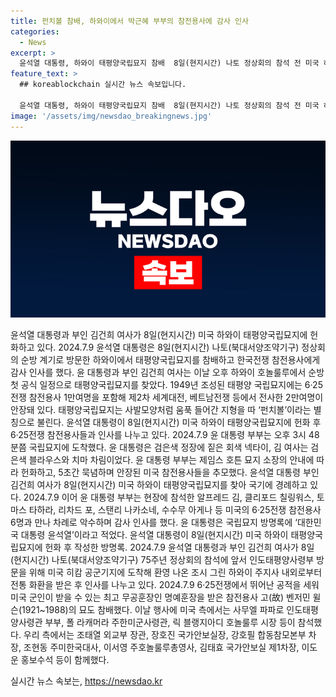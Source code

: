 ```yaml
---
title: 펀치볼 참배, 하와이에서 박근혜 부부의 참전용사에 감사 인사
categories:
  - News
excerpt: >
  윤석열 대통령, 하와이 태평양국립묘지 참배  8일(현지시간) 나토 정상회의 참석 전 미국 하와이를 방문한 윤석열 대통령과 부인 김건희 여사가 태평양국립묘지를 찾았다. 윤 대통령은 참전용사들을 위해 헌화하고, 방명록에 참배 인사를 남겼다. 또한 알프레드 김, 클리포드 칠링워스 등 참전용사들과 감사의 인사를 주고 받았으며, 명예훈장을 받은 참전용사의 묘를 참배했다. 이에 주한 미군사령관, 주요 한미 관계자 등이 참석했다.
feature_text: >
  ## koreablockchain 실시간 뉴스 속보입니다.

  윤석열 대통령, 하와이 태평양국립묘지 참배  8일(현지시간) 나토 정상회의 참석 전 미국 하와이를 방문한 윤석열 대통령과 부인 김건희 여사가 태평양국립묘지를 찾았다. 윤 대통령은 참전용사들을 위해 헌화하고, 방명록에 참배 인사를 남겼다. 또한 알프레드 김, 클리포드 칠링워스 등 참전용사들과 감사의 인사를 주고 받았으며, 명예훈장을 받은 참전용사의 묘를 참배했다. 이에 주한 미군사령관, 주요 한미 관계자 등이 참석했다.
image: '/assets/img/newsdao_breakingnews.jpg'
---
```


<p><img src="/assets/img/newsdao_breakingnews.jpg" alt="koreablockchain 속보" /></p>



<p data-ke-size="size16">윤석열 대통령과 부인 김건희 여사가 8일(현지시간) 미국 하와이 태평양국립묘지에 헌화하고 있다. 2024.7.9  윤석열 대통령은 8일(현지시간) 나토(북대서양조약기구) 정상회의 순방 계기로 방문한 하와이에서 태평양국립묘지를 참배하고 한국전쟁 참전용사에게 감사 인사를 했다. 윤 대통령과 부인 김건희 여사는 이날 오후 하와이 호놀룰루에서 순방 첫 공식 일정으로 태평양국립묘지를 찾았다. 1949년 조성된 태평양 국립묘지에는 6·25전쟁 참전용사 1만여명을 포함해 제2차 세계대전, 베트남전쟁 등에서 전사한 2만여명이 안장돼 있다. 태평양국립묘지는 사발모양처럼 움푹 들어간 지형을 따 ‘펀치볼’이라는 별칭으로 불린다. 윤석열 대통령이 8일(현지시간) 미국 하와이 태평양국립묘지에 헌화 후 6·25전쟁 참전용사들과 인사를 나누고 있다. 2024.7.9  윤 대통령 부부는 오후 3시 48분쯤 국립묘지에 도착했다. 윤 대통령은 검은색 정장에 짙은 회색 넥타이, 김 여사는 검은색 블라우스와 치마 차림이었다. 윤 대통령 부부는 제임스 호튼 묘지 소장의 안내에 따라 헌화하고, 5초간 묵념하며 안장된 미국 참전용사들을 추모했다. 윤석열 대통령 부인 김건희 여사가 8일(현지시간) 미국 하와이 태평양국립묘지를 찾아 국기에 경례하고 있다. 2024.7.9  이어 윤 대통령 부부는 현장에 참석한 알프레드 김, 클리포드 칠링워스, 토마스 타하라, 리차드 포, 스탠리 나카소네, 수수무 아게나 등 미국의 6·25전쟁 참전용사 6명과 만나 차례로 악수하며 감사 인사를 했다. 윤 대통령은 국립묘지 방명록에 ‘대한민국 대통령 윤석열’이라고 적었다. 윤석열 대통령이 8일(현지시간) 미국 하와이 태평양국립묘지에 헌화 후 작성한 방명록. 2024.7.9  윤석열 대통령과 부인 김건희 여사가 8일(현지시간) 나토(북대서양조약기구) 75주년 정상회의 참석에 앞서 인도태평양사령부 방문을 위해 미국 히캄 공군기지에 도착해 환영 나온 조시 그린 하와이 주지사 내외로부터 전통 화환을 받은 후 인사를 나누고 있다. 2024.7.9  6·25전쟁에서 뛰어난 공적을 세워 미국 군인이 받을 수 있는 최고 무공훈장인 명예훈장을 받은 참전용사 고(故) 벤저민 윌슨(1921~1988)의 묘도 참배했다. 이날 행사에 미국 측에서는 사무엘 파파로 인도태평양사령관 부부, 폴 라캐머라 주한미군사령관, 릭 블랭지아디 호놀룰루 시장 등이 참석했다. 우리 측에서는 조태열 외교부 장관, 장호진 국가안보실장, 강호필 합동참모본부 차장, 조현동 주미한국대사, 이서영 주호놀룰루총영사, 김태효 국가안보실 제1차장, 이도운 홍보수석 등이 함께했다.</p>


실시간 뉴스 속보는, <a href="https://newsdao.kr" rel="dofollow">https://newsdao.kr</a>



